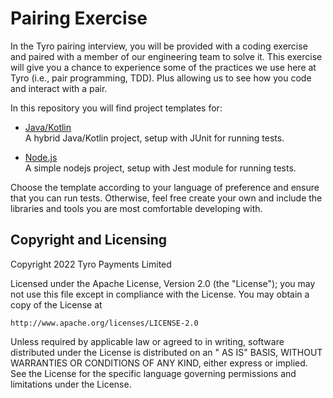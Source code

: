 # Pairing Exercise

In the Tyro pairing interview, you will be provided with a coding exercise and paired with a member of our engineering
team to solve it. This exercise will give you a chance to experience some of the practices we use here at Tyro (i.e.,
pair programming, TDD). Plus allowing us to see how you code and interact with a pair.

In this repository you will find project templates for:

- [Java/Kotlin](java-kotlin) \
  A hybrid Java/Kotlin project, setup with JUnit for running tests.

- [Node.js](nodejs) \
  A simple nodejs project, setup with Jest module for running tests.

Choose the template according to your language of preference and ensure that you can run tests.
Otherwise, feel free create your own and include the libraries and tools you are most comfortable developing with.

## Copyright and Licensing

Copyright 2022 Tyro Payments Limited

Licensed under the Apache License, Version 2.0 (the "License"); you may not use this file except in compliance with the
License. You may obtain a copy of the License at

    http://www.apache.org/licenses/LICENSE-2.0

Unless required by applicable law or agreed to in writing, software distributed under the License is distributed on an "
AS IS" BASIS, WITHOUT WARRANTIES OR CONDITIONS OF ANY KIND, either express or implied. See the License for the specific
language governing permissions and limitations under the License.

